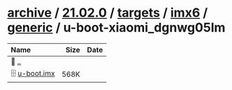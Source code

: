 ---
---

# [archive](/archive/) / [21.02.0](/archive/21.02.0/) / [targets](/archive/21.02.0/targets/) / [imx6](/archive/21.02.0/targets/imx6/) / [generic](/archive/21.02.0/targets/imx6/generic/) / u-boot-xiaomi_dgnwg05lm


| Name | Size | Date |
|:---|---:|---|
| 📁 [..](../) | | |
| 🗄️ [u-boot.imx](./u-boot.imx) | 568K | |

